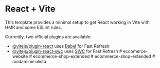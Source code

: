 # React + Vite

This template provides a minimal setup to get React working in Vite with HMR and some ESLint rules.

Currently, two official plugins are available:

- [@vitejs/plugin-react](https://github.com/vitejs/vite-plugin-react/blob/main/packages/plugin-react/README.md) uses [Babel](https://babeljs.io/) for Fast Refresh
- [@vitejs/plugin-react-swc](https://github.com/vitejs/vite-plugin-react-swc) uses [SWC](https://swc.rs/) for Fast Refresh
#   e c c o m e r c e - w e b s i t e  
 #   e c o m m e r c e - s h o p - e x t e n d e d  
 #   e c o m m e r c e - s h o p - e x t e n d e d  
 #   m o d a m i n i m a l i s t a  
 